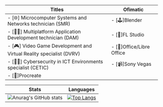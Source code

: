 |Titles|Ofimatic|
| --- | --- |
|- [🌐] Microcomputer Systems and Networks technician (SMR)|- [🕹]Blender|
|- [👨‍💻] Multiplatform Application Development technician (DAM)|- [🎵]FL Studio|
|- [🎮] Video Game Development and Virtual Reality specialist (DVRV)|- [📄]Office/Libre Office|
|- [🕵️‍♂️] Cybersecurity in ICT Environments specialist (CETIC)|- [📹]Sony Vegas|
|- [🎨]Procreate|

|Stats|Languages|
| --- | --- |
|![Anurag's GitHub stats](https://github-readme-stats.vercel.app/api?username=DevEzro&show_icons=true&theme=cobalt)|[![Top Langs](https://github-readme-stats.vercel.app/api/top-langs/?username=DevEzro&layout=compact&count_private=true&theme=radical)](https://github.com/anuraghazra/github-readme-stats)|
<!--
**DevEzro/DevEzro** is a ✨ _special_ ✨ repository because its `README.md` (this file) appears on your GitHub profile.

Here are some ideas to get you started:

- 🔭 I’m currently working on ...
- 🌱 I’m currently learning ...
- 👯 I’m looking to collaborate on ...
- 🤔 I’m looking for help with ...
- 💬 Ask me about ...
- 📫 How to reach me: ...
- 😄 Pronouns: ...
- ⚡ Fun fact: ...
-->
